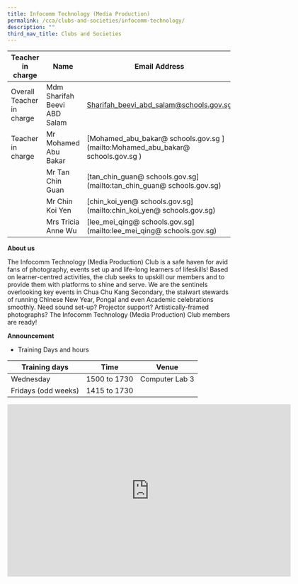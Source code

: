 ```yaml
---
title: Infocomm Technology (Media Production)
permalink: /cca/clubs-and-societies/infocomm-technology/
description: ""
third_nav_title: Clubs and Societies
---
```

| Teacher in charge	| Name 	| Email Address 	|
|---	|---	|---	|
| Overall Teacher in charge	| Mdm Sharifah Beevi ABD Salam 	| [Sharifah_beevi_abd_salam@schools.gov.sg](mailto:Sharifah_beevi_abd_salam@schools.gov.sg)	|
| Teacher in charge	| Mr Mohamed Abu Bakar 	| [Mohamed_abu_bakar@ schools.gov.sg  ](mailto:Mohamed_abu_bakar@ schools.gov.sg  )	|
| 	| Mr Tan Chin Guan	| [tan_chin_guan@ schools.gov.sg](mailto:tan_chin_guan@ schools.gov.sg)	|
| 	| Mr Chin Koi Yen 	| [chin_koi_yen@ schools.gov.sg](mailto:chin_koi_yen@ schools.gov.sg)	|
| 	| Mrs Tricia Anne Wu	| [lee_mei_qing@ schools.gov.sg](mailto:lee_mei_qing@ schools.gov.sg)	|



**About us**

The Infocomm Technology (Media Production) Club is a safe haven for avid fans of photography, events set up and life-long learners of lifeskills! Based on learner-centred activities, the club seeks to upskill our members and to provide them with platforms to shine and serve. We are the sentinels overlooking key events in Chua Chu Kang Secondary, the stalwart stewards of running Chinese New Year, Pongal and even Academic celebrations smoothly. Need sound set-up? Projector support? Artistically-framed photographs? The Infocomm Technology (Media Production) Club members are ready!




**Announcement** 

* Training Days and hours

|Training days	| Time	| Venue	|
|---	|---	|---	|
| Wednesday	| 1500 to 1730 | Computer Lab 3	|
| Fridays (odd weeks)	| 1415 to 1730	|	|

<iframe src="https://docs.google.com/presentation/d/e/2PACX-1vQhumU2NfHSDEDCJjwmAL2P60tNSb1HAdgD1sW7z-0GiI7qTxXnjYUGrayaL9CyLQ/embed?start=true&amp;loop=true&amp;delayms=3000" frameborder="0" width="640" height="389" allowfullscreen="true"></iframe>
